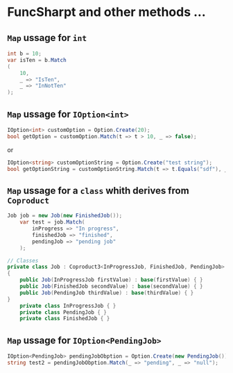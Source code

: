 # FuncSharpt and other methods ...

## `Map` ussage for `int`

``` csharp
int b = 10;
var isTen = b.Match
(
    10,
    _ => "IsTen",
    _ => "InNotTen"
);
```

## `Map` ussage for `IOption<int>`

``` csharp
IOption<int> customOption = Option.Create(20);
bool getOption = customOption.Match(t => t > 10, _ => false);
```

or

``` csharp
IOption<string> customOptionString = Option.Create("test string");
bool getOptionString = customOptionString.Match(t => t.Equals("sdf"), _ => false);
```

## `Map` ussage for a `class` whith derives from `Coproduct`

``` csharp
Job job = new Job(new FinishedJob());
    var test = job.Match(
        inProgress => "In progress",
        finishedJob => "finished",
        pendingJob => "pending job" 
    );

// Classes
private class Job : Coproduct3<InProgressJob, FinishedJob, PendingJob>
{
    public Job(InProgressJob firstValue) : base(firstValue) { }
    public Job(FinishedJob secondValue) : base(secondValue) { }
    public Job(PendingJob thirdValue) : base(thirdValue) { }
}
    private class InProgressJob { }
    private class PendingJob { }
    private class FinishedJob { }
```
## `Map` ussage for `IOption<PendingJob>`

``` csharp
IOption<PendingJob> pendingJobObption = Option.Create(new PendingJob());
string test2 = pendingJobObption.Match(_ => "pending", _ => "null");
```
